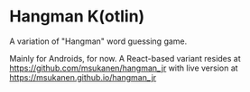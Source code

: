 # Hangman K(otlin)

A variation of "Hangman" word guessing game.

Mainly for Androids, for now. A React-based variant resides at https://github.com/msukanen/hangman_jr with live version at https://msukanen.github.io/hangman_jr
